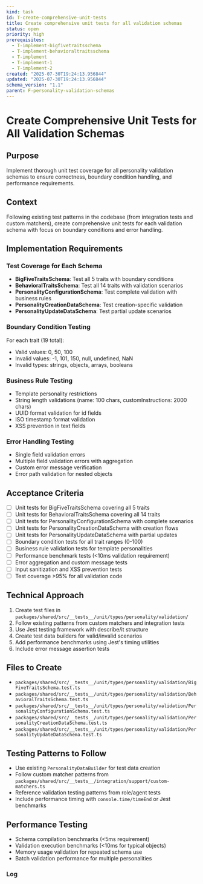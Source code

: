 ```yaml
---
kind: task
id: T-create-comprehensive-unit-tests
title: Create comprehensive unit tests for all validation schemas
status: open
priority: high
prerequisites:
  - T-implement-bigfivetraitsschema
  - T-implement-behavioraltraitsschema
  - T-implement
  - T-implement-1
  - T-implement-2
created: "2025-07-30T19:24:13.956844"
updated: "2025-07-30T19:24:13.956844"
schema_version: "1.1"
parent: F-personality-validation-schemas
---
```


# Create Comprehensive Unit Tests for All Validation Schemas

## Purpose

Implement thorough unit test coverage for all personality validation schemas to ensure correctness, boundary condition handling, and performance requirements.

## Context

Following existing test patterns in the codebase (from integration tests and custom matchers), create comprehensive unit tests for each validation schema with focus on boundary conditions and error handling.

## Implementation Requirements

### Test Coverage for Each Schema

- **BigFiveTraitsSchema**: Test all 5 traits with boundary conditions
- **BehavioralTraitsSchema**: Test all 14 traits with validation scenarios
- **PersonalityConfigurationSchema**: Test complete validation with business rules
- **PersonalityCreationDataSchema**: Test creation-specific validation
- **PersonalityUpdateDataSchema**: Test partial update scenarios

### Boundary Condition Testing

For each trait (19 total):

- Valid values: 0, 50, 100
- Invalid values: -1, 101, 150, null, undefined, NaN
- Invalid types: strings, objects, arrays, booleans

### Business Rule Testing

- Template personality restrictions
- String length validations (name: 100 chars, customInstructions: 2000 chars)
- UUID format validation for id fields
- ISO timestamp format validation
- XSS prevention in text fields

### Error Handling Testing

- Single field validation errors
- Multiple field validation errors with aggregation
- Custom error message verification
- Error path validation for nested objects

## Acceptance Criteria

- [ ] Unit tests for BigFiveTraitsSchema covering all 5 traits
- [ ] Unit tests for BehavioralTraitsSchema covering all 14 traits
- [ ] Unit tests for PersonalityConfigurationSchema with complete scenarios
- [ ] Unit tests for PersonalityCreationDataSchema with creation flows
- [ ] Unit tests for PersonalityUpdateDataSchema with partial updates
- [ ] Boundary condition tests for all trait ranges (0-100)
- [ ] Business rule validation tests for template personalities
- [ ] Performance benchmark tests (<10ms validation requirement)
- [ ] Error aggregation and custom message tests
- [ ] Input sanitization and XSS prevention tests
- [ ] Test coverage >95% for all validation code

## Technical Approach

1. Create test files in `packages/shared/src/__tests__/unit/types/personality/validation/`
2. Follow existing patterns from custom matchers and integration tests
3. Use Jest testing framework with describe/it structure
4. Create test data builders for valid/invalid scenarios
5. Add performance benchmarks using Jest's timing utilities
6. Include error message assertion tests

## Files to Create

- `packages/shared/src/__tests__/unit/types/personality/validation/BigFiveTraitsSchema.test.ts`
- `packages/shared/src/__tests__/unit/types/personality/validation/BehavioralTraitsSchema.test.ts`
- `packages/shared/src/__tests__/unit/types/personality/validation/PersonalityConfigurationSchema.test.ts`
- `packages/shared/src/__tests__/unit/types/personality/validation/PersonalityCreationDataSchema.test.ts`
- `packages/shared/src/__tests__/unit/types/personality/validation/PersonalityUpdateDataSchema.test.ts`

## Testing Patterns to Follow

- Use existing `PersonalityDataBuilder` for test data creation
- Follow custom matcher patterns from `packages/shared/src/__tests__/integration/support/custom-matchers.ts`
- Reference validation testing patterns from role/agent tests
- Include performance timing with `console.time/timeEnd` or Jest benchmarks

## Performance Testing

- Schema compilation benchmarks (<5ms requirement)
- Validation execution benchmarks (<10ms for typical objects)
- Memory usage validation for repeated schema use
- Batch validation performance for multiple personalities

### Log
